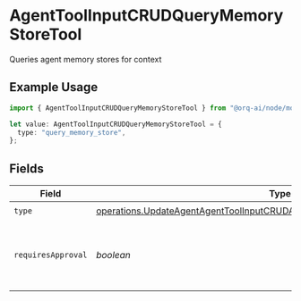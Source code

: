 # AgentToolInputCRUDQueryMemoryStoreTool

Queries agent memory stores for context

## Example Usage

```typescript
import { AgentToolInputCRUDQueryMemoryStoreTool } from "@orq-ai/node/models/operations";

let value: AgentToolInputCRUDQueryMemoryStoreTool = {
  type: "query_memory_store",
};
```

## Fields

| Field                                                                                                                                                                        | Type                                                                                                                                                                         | Required                                                                                                                                                                     | Description                                                                                                                                                                  |
| ---------------------------------------------------------------------------------------------------------------------------------------------------------------------------- | ---------------------------------------------------------------------------------------------------------------------------------------------------------------------------- | ---------------------------------------------------------------------------------------------------------------------------------------------------------------------------- | ---------------------------------------------------------------------------------------------------------------------------------------------------------------------------- |
| `type`                                                                                                                                                                       | [operations.UpdateAgentAgentToolInputCRUDAgentsRequestRequestBodySettingsType](../../models/operations/updateagentagenttoolinputcrudagentsrequestrequestbodysettingstype.md) | :heavy_check_mark:                                                                                                                                                           | N/A                                                                                                                                                                          |
| `requiresApproval`                                                                                                                                                           | *boolean*                                                                                                                                                                    | :heavy_minus_sign:                                                                                                                                                           | Whether this tool requires approval before execution                                                                                                                         |